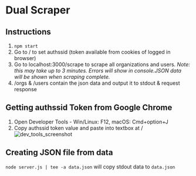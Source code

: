 # Dual Scraper

## Instructions

1. `npm start`
1. Go to / to set authssid (token available from cookies of logged in browser)
1. Go to localhost:3000/scrape to scrape all organizations and users. _Note: this may take up to 3 minutes. Errors will show in console.JSON data will be shown when scraping complete._
1. /orgs & /users contain the json data and output it to stdout & request response

## Getting authssid Token from Google Chrome

1. Open Developer Tools - Win/Linux: F12, macOS: Cmd+option+J
1. Copy authssid token value and paste into textbox at /
![dev_tools_screenshot](http://i.imgur.com/lcqRsZe.png)

## Creating JSON file from data
`node server.js | tee -a data.json` will copy stdout data to `data.json`
